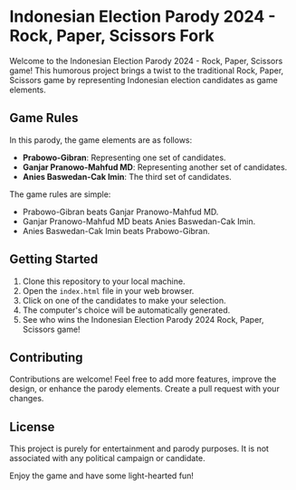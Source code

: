 # Indonesian Election Parody 2024 - Rock, Paper, Scissors Fork

Welcome to the Indonesian Election Parody 2024 - Rock, Paper, Scissors game! This humorous project brings a twist to the traditional Rock, Paper, Scissors game by representing Indonesian election candidates as game elements.

## Game Rules

In this parody, the game elements are as follows:
- **Prabowo-Gibran**: Representing one set of candidates.
- **Ganjar Pranowo-Mahfud MD**: Representing another set of candidates.
- **Anies Baswedan-Cak Imin**: The third set of candidates.

The game rules are simple:
- Prabowo-Gibran beats Ganjar Pranowo-Mahfud MD.
- Ganjar Pranowo-Mahfud MD beats Anies Baswedan-Cak Imin.
- Anies Baswedan-Cak Imin beats Prabowo-Gibran.

## Getting Started

1. Clone this repository to your local machine.
2. Open the `index.html` file in your web browser.
3. Click on one of the candidates to make your selection.
4. The computer's choice will be automatically generated.
5. See who wins the Indonesian Election Parody 2024 Rock, Paper, Scissors game!

## Contributing

Contributions are welcome! Feel free to add more features, improve the design, or enhance the parody elements. Create a pull request with your changes.

## License

This project is purely for entertainment and parody purposes. It is not associated with any political campaign or candidate.

Enjoy the game and have some light-hearted fun!


